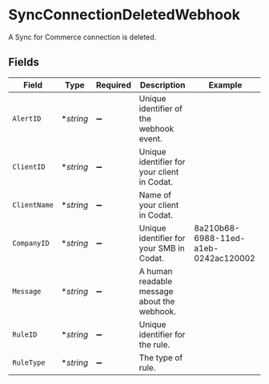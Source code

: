 # SyncConnectionDeletedWebhook

A Sync for Commerce connection is deleted.


## Fields

| Field                                       | Type                                        | Required                                    | Description                                 | Example                                     |
| ------------------------------------------- | ------------------------------------------- | ------------------------------------------- | ------------------------------------------- | ------------------------------------------- |
| `AlertID`                                   | **string*                                   | :heavy_minus_sign:                          | Unique identifier of the webhook event.     |                                             |
| `ClientID`                                  | **string*                                   | :heavy_minus_sign:                          | Unique identifier for your client in Codat. |                                             |
| `ClientName`                                | **string*                                   | :heavy_minus_sign:                          | Name of your client in Codat.               |                                             |
| `CompanyID`                                 | **string*                                   | :heavy_minus_sign:                          | Unique identifier for your SMB in Codat.    | 8a210b68-6988-11ed-a1eb-0242ac120002        |
| `Message`                                   | **string*                                   | :heavy_minus_sign:                          | A human readable message about the webhook. |                                             |
| `RuleID`                                    | **string*                                   | :heavy_minus_sign:                          | Unique identifier for the rule.             |                                             |
| `RuleType`                                  | **string*                                   | :heavy_minus_sign:                          | The type of rule.                           |                                             |
